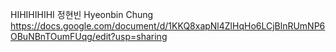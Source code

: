 HIHIHIHIHI
정현빈 Hyeonbin Chung https://docs.google.com/document/d/1KKQ8xapNl4ZlHqHo6LCjBlnRUmNP6OBuNBnTOumFUqg/edit?usp=sharing
